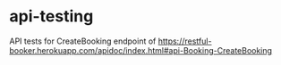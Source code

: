 # api-testing

API tests for CreateBooking endpoint of https://restful-booker.herokuapp.com/apidoc/index.html#api-Booking-CreateBooking
